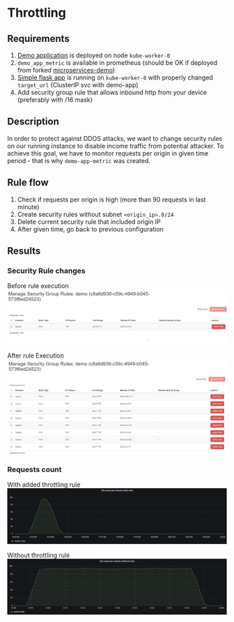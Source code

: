 # Throttling
## Requirements

1. [Demo application](https://github.com/k8loud/demo-app) is deployed on node `kube-worker-0`
2. `demo_app_metric` is available in prometheus (should be OK if deployed from forked [microservices-demo](https://github.com/k8loud/microservices-demo))
3. [Simple flask app](https://github.com/k8loud/demo-app/blob/main/forward.py) is running on `kube-worker-0` with properly changed `target_url` (ClusterIP svc with demo-app)
4. Add security group rule that allows inbound http from your device (preferably with /16 mask)

## Description
In order to protect against DDOS attacks, we want to change security rules on our running instance
to disable income traffic from potential attacker. 
To achieve this goal, we have to monitor requests per origin
in given time period - that is why `demo-app-metric` was created. 

## Rule flow
1. Check if requests per origin is high (more than 90 requests in last minute)
2. Create security rules without subnet `<origin_ip>.0/24`
3. Delete current security rule that included origin IP
4. After given time, go back to previous configuration

## Results

### Security Rule changes

Before rule execution
![Before_rule_execution](img.png)

After rule Execution
![After_rule_execution](img_1.png)

### Requests count

With added throttling rule
![With_rule_execution](img_2.png)

Without throttling rule
![Without_rule_execution](img_3.png)